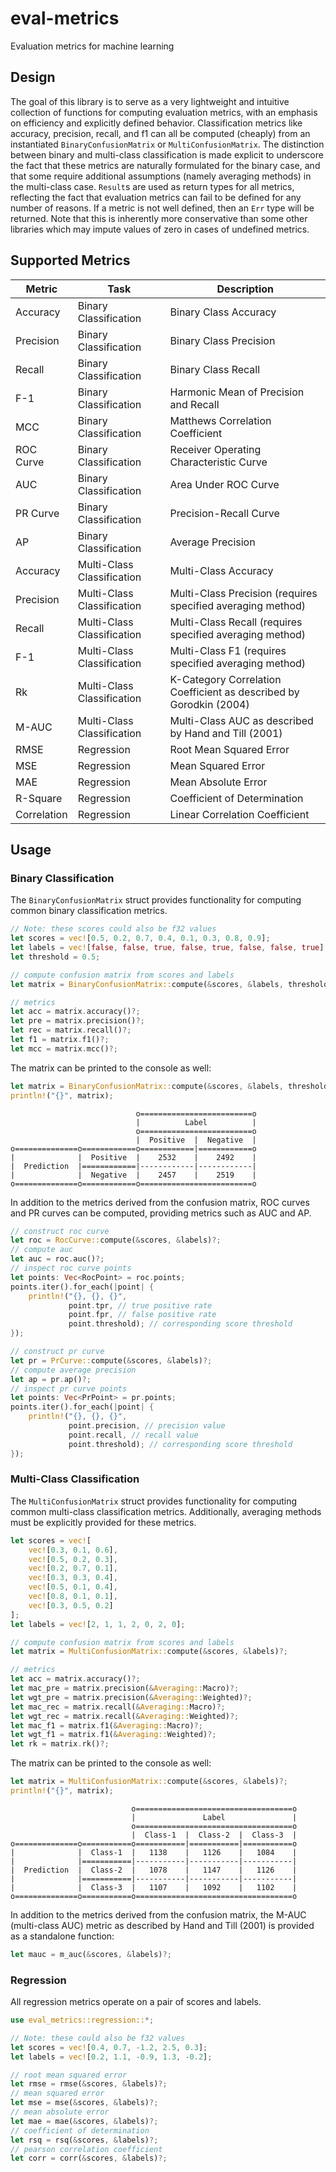 # eval-metrics

Evaluation metrics for machine learning

## Design

The goal of this library is to serve as a very lightweight and intuitive collection of functions for computing 
evaluation metrics, with an emphasis on efficiency and explicitly defined behavior. Classification metrics like 
accuracy, precision, recall, and f1 can all be computed (cheaply) from an instantiated `BinaryConfusionMatrix` or 
`MultiConfusionMatrix`. The distinction between binary and multi-class classification is made explicit to underscore 
the fact that these metrics are naturally formulated for the binary case, and that some require additional assumptions 
(namely averaging methods) in the multi-class case. `Result`s are used as return types for all metrics, reflecting the
fact that evaluation metrics can fail to be defined for any number of reasons. If a metric is not well defined, then an 
`Err` type will be returned. Note that this is inherently more conservative than some other libraries which may impute 
values of zero in cases of undefined metrics. 

## Supported Metrics

| Metric      | Task                       | Description                                                        |
|-------------|----------------------------|--------------------------------------------------------------------|
| Accuracy    | Binary Classification      | Binary Class Accuracy                                              |
| Precision   | Binary Classification      | Binary Class Precision                                             |
| Recall      | Binary Classification      | Binary Class Recall                                                |
| F-1         | Binary Classification      | Harmonic Mean of Precision and Recall                              |
| MCC         | Binary Classification      | Matthews Correlation Coefficient                                   |
| ROC Curve   | Binary Classification      | Receiver Operating Characteristic Curve                            |
| AUC         | Binary Classification      | Area Under ROC Curve                                               |
| PR Curve    | Binary Classification      | Precision-Recall Curve                                             |
| AP          | Binary Classification      | Average Precision                                                  |
| Accuracy    | Multi-Class Classification | Multi-Class Accuracy                                               |
| Precision   | Multi-Class Classification | Multi-Class Precision (requires specified averaging method)        |
| Recall      | Multi-Class Classification | Multi-Class Recall (requires specified averaging method)           |
| F-1         | Multi-Class Classification | Multi-Class F1 (requires specified averaging method)               |
| Rk          | Multi-Class Classification | K-Category Correlation Coefficient as described by Gorodkin (2004) |
| M-AUC       | Multi-Class Classification | Multi-Class AUC as described by Hand and Till (2001)               |
| RMSE        | Regression                 | Root Mean Squared Error                                            |
| MSE         | Regression                 | Mean Squared Error                                                 |
| MAE         | Regression                 | Mean Absolute Error                                                |
| R-Square    | Regression                 | Coefficient of Determination                                       |
| Correlation | Regression                 | Linear Correlation Coefficient                                     |

## Usage

### Binary Classification

The `BinaryConfusionMatrix` struct provides functionality for computing common binary classification metrics.

```rust
// Note: these scores could also be f32 values
let scores = vec![0.5, 0.2, 0.7, 0.4, 0.1, 0.3, 0.8, 0.9];
let labels = vec![false, false, true, false, true, false, false, true];
let threshold = 0.5;

// compute confusion matrix from scores and labels
let matrix = BinaryConfusionMatrix::compute(&scores, &labels, threshold)?;

// metrics
let acc = matrix.accuracy()?;
let pre = matrix.precision()?;
let rec = matrix.recall()?;
let f1 = matrix.f1()?;
let mcc = matrix.mcc()?;
```
The matrix can be printed to the console as well:

```rust
let matrix = BinaryConfusionMatrix::compute(&scores, &labels, threshold)?;
println!("{}", matrix);
```
```
                            o=========================o
                            |          Label          |
                            o=========================o
                            |  Positive  |  Negative  |
o==============o============o============|============o
|              |  Positive  |    2532    |    2492    |
|  Prediction  |============|------------|------------|
|              |  Negative  |    2457    |    2519    |
o==============o============o=========================o
```

In addition to the metrics derived from the confusion matrix, ROC curves and PR curves can be computed, providing metrics
such as AUC and AP.

```rust
// construct roc curve
let roc = RocCurve::compute(&scores, &labels)?;
// compute auc
let auc = roc.auc()?;
// inspect roc curve points
let points: Vec<RocPoint> = roc.points;
points.iter().for_each(|point| {
    println!("{}, {}, {}", 
             point.tpr, // true positive rate
             point.fpr, // false positive rate
             point.threshold); // corresponding score threshold
});

// construct pr curve
let pr = PrCurve::compute(&scores, &labels)?;
// compute average precision
let ap = pr.ap()?;
// inspect pr curve points
let points: Vec<PrPoint> = pr.points;
points.iter().for_each(|point| {
    println!("{}, {}, {}", 
             point.precision, // precision value
             point.recall, // recall value
             point.threshold); // corresponding score threshold
});
```

### Multi-Class Classification

The `MultiConfusionMatrix` struct provides functionality for computing common multi-class classification metrics. 
Additionally, averaging methods must be explicitly provided for these metrics.

```rust
let scores = vec![
    vec![0.3, 0.1, 0.6],
    vec![0.5, 0.2, 0.3],
    vec![0.2, 0.7, 0.1],
    vec![0.3, 0.3, 0.4],
    vec![0.5, 0.1, 0.4],
    vec![0.8, 0.1, 0.1],
    vec![0.3, 0.5, 0.2]
];
let labels = vec![2, 1, 1, 2, 0, 2, 0];

// compute confusion matrix from scores and labels
let matrix = MultiConfusionMatrix::compute(&scores, &labels)?;

// metrics
let acc = matrix.accuracy()?;
let mac_pre = matrix.precision(&Averaging::Macro)?;
let wgt_pre = matrix.precision(&Averaging::Weighted)?;
let mac_rec = matrix.recall(&Averaging::Macro)?;
let wgt_rec = matrix.recall(&Averaging::Weighted)?;
let mac_f1 = matrix.f1(&Averaging::Macro)?;
let wgt_f1 = matrix.f1(&Averaging::Weighted)?;
let rk = matrix.rk()?;
```
The matrix can be printed to the console as well:

```rust
let matrix = MultiConfusionMatrix::compute(&scores, &labels)?;
println!("{}", matrix);
```
```
                           o===================================o
                           |               Label               |
                           o===================================o
                           |  Class-1  |  Class-2  |  Class-3  |
o==============o===========o===========|===========|===========o
|              |  Class-1  |   1138    |   1126    |   1084    |
|              |===========|-----------|-----------|-----------|
|  Prediction  |  Class-2  |   1078    |   1147    |   1126    |
|              |===========|-----------|-----------|-----------|
|              |  Class-3  |   1107    |   1092    |   1102    |
o==============o===========o===================================o
```

In addition to the metrics derived from the confusion matrix, the M-AUC (multi-class AUC) metric as described by
Hand and Till (2001) is provided as a standalone function:

```rust
let mauc = m_auc(&scores, &labels)?;
```

### Regression

All regression metrics operate on a pair of scores and labels.

```rust
use eval_metrics::regression::*;

// Note: these could also be f32 values
let scores = vec![0.4, 0.7, -1.2, 2.5, 0.3];
let labels = vec![0.2, 1.1, -0.9, 1.3, -0.2];

// root mean squared error
let rmse = rmse(&scores, &labels)?;
// mean squared error
let mse = mse(&scores, &labels)?;
// mean absolute error
let mae = mae(&scores, &labels)?;
// coefficient of determination
let rsq = rsq(&scores, &labels)?;
// pearson correlation coefficient
let corr = corr(&scores, &labels)?;
```
